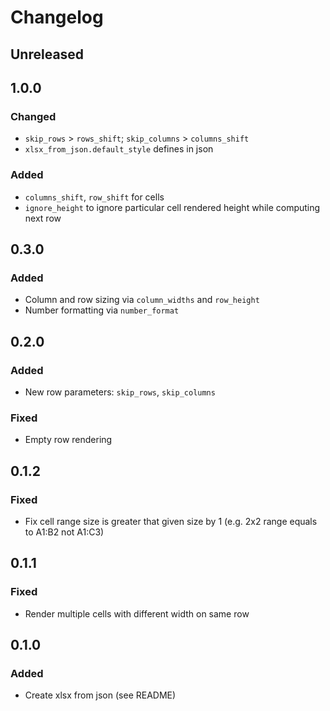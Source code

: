 # Changelog

## Unreleased

## 1.0.0

### Changed 

- `skip_rows` > `rows_shift`; `skip_columns` > `columns_shift`
- `xlsx_from_json.default_style` defines in json

### Added

- `columns_shift`, `row_shift` for cells
- `ignore_height` to ignore particular cell rendered height while computing next row

## 0.3.0

### Added

- Column and row sizing via `column_widths` and `row_height`
- Number formatting via `number_format`

## 0.2.0

### Added

- New row parameters: `skip_rows`, `skip_columns` 

### Fixed

- Empty row rendering

## 0.1.2

### Fixed

- Fix cell range size is greater that given size by 1 (e.g. 2x2 range equals to A1:B2 not A1:C3)

## 0.1.1

### Fixed

- Render multiple cells with different width on same row 

## 0.1.0

### Added 

- Create xlsx from json (see README)